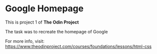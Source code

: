 # Google Homepage

This is project 1 of **The Odin Project**

The task was to recreate the homepage of Google

For more info, visit: https://www.theodinproject.com/courses/foundations/lessons/html-css
